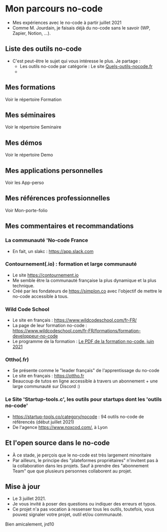 # Mon parcours no-code
- Mes expériences avec le no-code à partir juillet 2021
- Comme M. Jourdain, je faisais déjà du no-code sans le savoir (WP, Zapier, Notion, ...).

## Liste des outils no-code
- C'est peut-être le sujet qui vous intéresse le plus. Je partage :
  - Les outils no-code par catégorie : Le site [Quels-outils-nocode.fr](https://quels-outils-nocode.fr/ "Lien vers le site")
  - 

## Mes formations
Voir le répertoire Formation

## Mes séminaires
Voir le répertoire Seminaire

## Mes démos
Voir le répertoire Demo

## Mes applications personnelles
Voir les App-perso

## Mes références professionnelles
Voir Mon-porte-folio

## Mes commentaires et recommandations

### La communauté 'No-code France
- En fait, un slakc : https://app.slack.com

### Contournement(.io) : formation et large communauté
- Le site https://contournement.io
- Me semble être la communauté française la plus dynamique et la plus technique. 
- Créé par les fondateurs de https://simplon.co avec l'objectif de mettre le no-code accessible à tous. 

### Wild Code School
- Le site en français : https://www.wildcodeschool.com/fr-FR/
- La page de leur formation no-code : https://www.wildcodeschool.com/fr-FR/formations/formation-developpeur-no-code
- Le programme de la formation : [Le PDF de la formation no-code, juin 2021](https://f.hubspotusercontent10.net/hubfs/2902314/Growth/SYLLABUS/NO%20CODE/FR%20-%20NO%20CODE.pdf?utm_campaign=NO%20CODE&utm_medium=email&_hsmi=124215881&_hsenc=p2ANqtz--SfHdTrxcI9NdA-kx42UBWw6MsyzQUG8wjMH5lswaoW2zNVCBPogjmrFTIxzuPwBa324uCYLcnikOPvHNlx_m6svbe9w&utm_content=124215881&utm_source=hs_automation "Lien vers le PDF")

### Ottho(.fr) 
- Se présente comme le "leader français" de l'apprentissage du no-code
- Le site en français : https://ottho.fr
- Beaucoup de tutos en ligne accessible à travers un abonnement + une large communauté sur Discord :)

### Le Site 'Startup-tools.c', les outils pour startups dont les 'outils no-code'
- https://startup-tools.co/category/nocode : 94 outils no-code de référencés (début juillet 2021)
- De l'agence https://www.noxcod.com/, à Lyon

## Et l'open source dans le no-code
- À ce stade, je perçois que le no-code est très largement minoritaire
- Par ailleurs, le principe des "plateformes propriétaires" n'invitent pas à la collaboration dans les projets. Sauf à prendre des "abonnement Team" que que plusieurs personnes collaborent au projet.

## Mise à jour
- Le 3 juillet 2021.
- Je vous invité à poser des questions ou indiquer des erreurs et typos.
- Ce projet n'a pas vocation à ressenser tous les outils, toutefois, vous pouvez signaler votre projet, outil et/ou communauté.

Bien amicalement, jrd10
